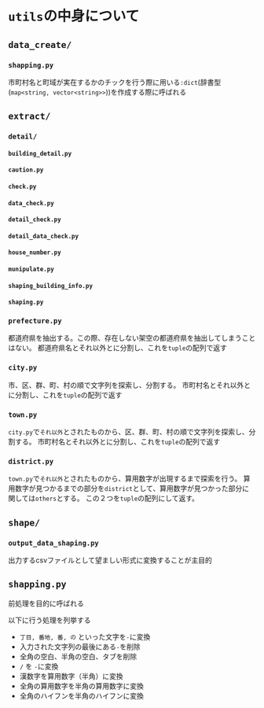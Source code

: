 # `utils`の中身について

## `data_create/`

### `shapping.py`
市町村名と町域が実在するかのチックを行う際に用いる`:dict`(辞書型 (`map<string, vector<string>>`))を作成する際に呼ばれる

## `extract/`

### `detail/`

#### `building_detail.py`

#### `caution.py`

#### `check.py`

#### `data_check.py`

#### `detail_check.py`

#### `detail_data_check.py`

#### `house_number.py`

#### `munipulate.py`

#### `shaping_building_info.py`

#### `shaping.py`

### `prefecture.py`

都道府県を抽出する。この際、存在しない架空の都道府県を抽出してしまうことはない。
都道府県名とそれ以外とに分割し、これを`tuple`の配列で返す

### `city.py`

市、区、群、町、村の順で文字列を探索し、分割する。
市町村名とそれ以外とに分割し、これを`tuple`の配列で返す

### `town.py`

`city.py`で`それ以外`とされたものから、区、群、町、村の順で文字列を探索し、分割する。
市町村名とそれ以外とに分割し、これを`tuple`の配列で返す

### `district.py`

`town.py`で`それ以外`とされたものから、算用数字が出現するまで探索を行う。
算用数字が見つかるまでの部分を`district`として、算用数字が見つかった部分に関しては`others`とする。
この２つを`tuple`の配列にして返す。

## `shape/`

### `output_data_shaping.py`

出力するcsvファイルとして望ましい形式に変換することが主目的



## `shapping.py`

前処理を目的に呼ばれる

以下に行う処理を列挙する

- `丁目, 番地, 番, の` といった文字を`-`に変換
- 入力された文字列の最後にある`-`を削除
- 全角の空白、半角の空白、タブを削除
- `/` を `-`に変換
- 漢数字を算用数字（半角）に変換
- 全角の算用数字を半角の算用数字に変換
- 全角のハイフンを半角のハイフンに変換